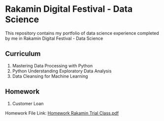 # Rakamin Digital Festival - Data Science

This repository contains my portfolio of data science experience completed by me in Rakamin Digital Festival - Data Science

## Curriculum
1. Mastering Data Processing with Python
2. Python Understanding Exploratory Data Analysis
3. Data Cleansing for Machine Learning

## Homework
1. Customer Loan

Homework File Link:
[Homework Rakamin Trial Class.pdf](https://github.com/dartwinshu/rakamin-digital-festival-data-science/files/9644830/Homework.Rakamin.Trial.Class.pdf)
